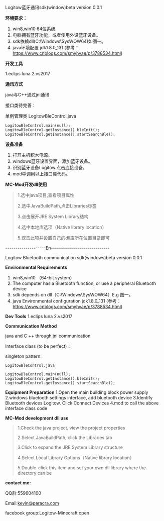 Logitow蓝牙通讯sdk(window)beta version 0.0.1

**环境要求：**

1. win8,win10 64位系统
2. 电脑拥有蓝牙功能，或者使用外设蓝牙设备。
3. sdk依赖dll(C:\Windows\SysWOW64)如图一。
4. java环境配置 jdk1.8.0_131 (参考：https://www.cnblogs.com/smyhvae/p/3788534.html)

**开发工具**

1.eclips luna
2.vs2017

**通讯方式**

java与C++通过jni通讯

接口类待完善：

单例管理类
	LogitowBleControl.java
	
	
 	LogitowBleControl.main(null);    
	LogitowBleControl.getInstance().bleInit();
    LogitowBleControl.getInstance().startSearchBle();


**设备准备**

1. 打开主机积木电源。
2. windows蓝牙设置界面，添加蓝牙设备。
3. 识别蓝牙设备Logitow.点击连接设备。
4. mod中调用以上接口类代码。

**MC-Mod开发dll使用**
	
>1.选中java项目,查看项目属性
>
>2.选中JavaBuildPath,点击Libraries标签
>
>3.点击展开JRE System Library结构
>
>4.选中本地库选项（Native library location）
>
>5.双击此项并设置自己的dll库所在位置目录即可	

--------------------En-----------------------------

Logitow Bluetooth communication sdk(windows)beta version 0.0.1

**Environmental Requirements**

1. win8,win10 （64-bit system）
2. The computer has a Bluetooth function, or use a peripheral Bluetooth device
3. sdk depends on dll（C:\Windows\SysWOW64）E.g 图一。
4. java Environmental configuration jdk1.8.0_131 (参考：https://www.cnblogs.com/smyhvae/p/3788534.html)

**Dev Tools**
1.eclips luna
2.vs2017

**Communication Method**

java and C ++ through jni communication

Interface class (to be perfect)：

singleton pattern:

	LogitowBleControl.java
	
 	LogitowBleControl.main(null);    
	LogitowBleControl.getInstance().bleInit();
    LogitowBleControl.getInstance().startSearchBle();

**Equipment Preparation**
1.Open the main building block power supply
2.windows bluetooth settings interface, add bluetooth device
3.Identify Bluetooth devices Logitow. Click Connect Devices
4.mod to call the above interface class code

**MC-Mod development dll use**

>1.Check the java project, view the project properties
>
>2.Select JavaBuildPath, click the Libraries tab
>
>3.Click to expand the JRE System Library structure
>
>4.Select Local Library Options（Native library location）
>
>5.Double-click this item and set your own dll library where the directory can be

**contact me:**

QQ群:559604100

Email:kevin@paracra.com

facebook group:Logitow-Minecraft open

